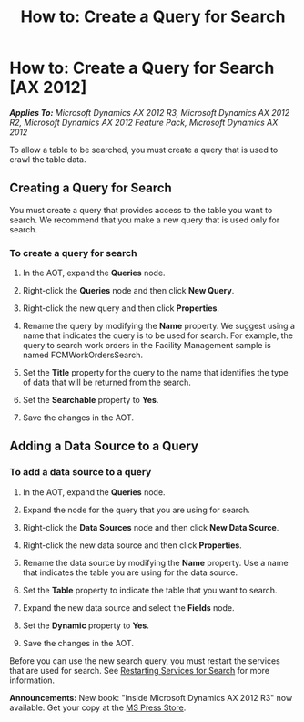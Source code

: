 ﻿---
title: 'How to: Create a Query for Search'
TOCTitle: 'How to: Create a Query for Search'
ms:assetid: 1cbf7ca3-c224-4a53-a6bd-d04bb1981491
ms:mtpsurl: https://msdn.microsoft.com/en-us/library/Hh397315(v=AX.60)
ms:contentKeyID: 36929806
ms.date: 05/18/2015
mtps_version: v=AX.60
---

# How to: Create a Query for Search [AX 2012]


_**Applies To:** Microsoft Dynamics AX 2012 R3, Microsoft Dynamics AX 2012 R2, Microsoft Dynamics AX 2012 Feature Pack, Microsoft Dynamics AX 2012_

To allow a table to be searched, you must create a query that is used to crawl the table data.

## Creating a Query for Search

You must create a query that provides access to the table you want to search. We recommend that you make a new query that is used only for search.

### To create a query for search

1.  In the AOT, expand the **Queries** node.

2.  Right-click the **Queries** node and then click **New Query**.

3.  Right-click the new query and then click **Properties**.

4.  Rename the query by modifying the **Name** property. We suggest using a name that indicates the query is to be used for search. For example, the query to search work orders in the Facility Management sample is named FCMWorkOrdersSearch.

5.  Set the **Title** property for the query to the name that identifies the type of data that will be returned from the search.

6.  Set the **Searchable** property to **Yes**.

7.  Save the changes in the AOT.

## Adding a Data Source to a Query

### To add a data source to a query

1.  In the AOT, expand the **Queries** node.

2.  Expand the node for the query that you are using for search.

3.  Right-click the **Data Sources** node and then click **New Data Source**.

4.  Right-click the new data source and then click **Properties**.

5.  Rename the data source by modifying the **Name** property. Use a name that indicates the table you are using for the data source.

6.  Set the **Table** property to indicate the table that you want to search.

7.  Expand the new data source and select the **Fields** node.

8.  Set the **Dynamic** property to **Yes**.

9.  Save the changes in the AOT.

Before you can use the new search query, you must restart the services that are used for search. See [Restarting Services for Search](restarting-services-for-search.md) for more information.

  
**Announcements:** New book: "Inside Microsoft Dynamics AX 2012 R3" now available. Get your copy at the [MS Press Store](https://www.microsoftpressstore.com/store/inside-microsoft-dynamics-ax-2012-r3-9780735685109).


